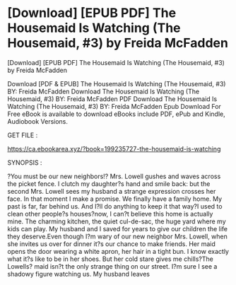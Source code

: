 # [Download] [EPUB PDF] The Housemaid Is Watching (The Housemaid, #3) by Freida McFadden
[Download] [EPUB PDF] The Housemaid Is Watching (The Housemaid, #3) by Freida McFadden

Download [PDF & EPUB] The Housemaid Is Watching (The Housemaid, #3) BY: Freida McFadden Download The Housemaid Is Watching (The Housemaid, #3) BY: Freida McFadden PDF Download The Housemaid Is Watching (The Housemaid, #3) BY: Freida McFadden Epub Download For Free eBook is available to download eBooks include PDF, ePub and Kindle, Audiobook Versions.

GET FILE :

https://ca.ebookarea.xyz/?book=199235727-the-housemaid-is-watching

SYNOPSIS : 

?You must be our new neighbors!? Mrs. Lowell gushes and waves across the picket fence. I clutch my daughter?s hand and smile back: but the second Mrs. Lowell sees my husband a strange expression crosses her face. In that moment I make a promise. We finally have a family home. My past is far, far behind us. And I?ll do anything to keep it that way?I used to clean other people?s houses?now, I can?t believe this home is actually mine. The charming kitchen, the quiet cul-de-sac, the huge yard where my kids can play. My husband and I saved for years to give our children the life they deserve.Even though I?m wary of our new neighbor Mrs. Lowell, when she invites us over for dinner it?s our chance to make friends. Her maid opens the door wearing a white apron, her hair in a tight bun. I know exactly what it?s like to be in her shoes. But her cold stare gives me chills?The Lowells? maid isn?t the only strange thing on our street. I?m sure I see a shadowy figure watching us. My husband leaves 
